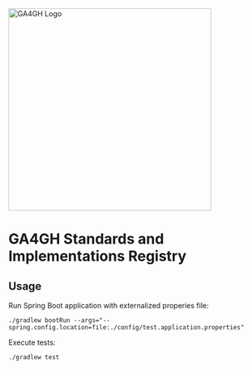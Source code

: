 <img src="https://www.ga4gh.org/wp-content/themes/ga4gh-theme/gfx/GA-logo-horizontal-tag-RGB.svg" alt="GA4GH Logo" style="width: 400px;"/>

# GA4GH Standards and Implementations Registry

## Usage

Run Spring Boot application with externalized properies file:
```
./gradlew bootRun --args="--spring.config.location=file:./config/test.application.properties"
```

Execute tests:
```
./gradlew test
```
